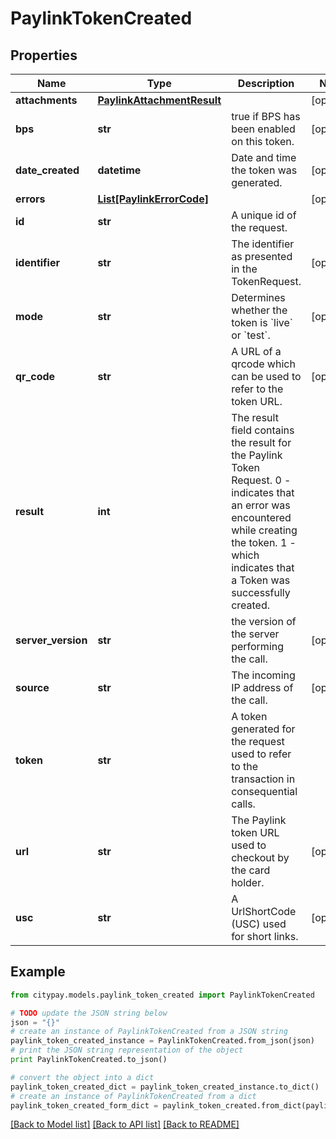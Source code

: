 # PaylinkTokenCreated


## Properties

Name | Type | Description | Notes
------------ | ------------- | ------------- | -------------
**attachments** | [**PaylinkAttachmentResult**](PaylinkAttachmentResult.md) |  | [optional] 
**bps** | **str** | true if BPS has been enabled on this token. | [optional] 
**date_created** | **datetime** | Date and time the token was generated. | [optional] 
**errors** | [**List[PaylinkErrorCode]**](PaylinkErrorCode.md) |  | [optional] 
**id** | **str** | A unique id of the request. | 
**identifier** | **str** | The identifier as presented in the TokenRequest. | [optional] 
**mode** | **str** | Determines whether the token is &#x60;live&#x60; or &#x60;test&#x60;. | [optional] 
**qr_code** | **str** | A URL of a qrcode which can be used to refer to the token URL. | [optional] 
**result** | **int** | The result field contains the result for the Paylink Token Request. 0 - indicates that an error was encountered while creating the token. 1 - which indicates that a Token was successfully created. | 
**server_version** | **str** | the version of the server performing the call. | [optional] 
**source** | **str** | The incoming IP address of the call. | [optional] 
**token** | **str** | A token generated for the request used to refer to the transaction in consequential calls. | 
**url** | **str** | The Paylink token URL used to checkout by the card holder. | [optional] 
**usc** | **str** | A UrlShortCode (USC) used for short links. | [optional] 

## Example

```python
from citypay.models.paylink_token_created import PaylinkTokenCreated

# TODO update the JSON string below
json = "{}"
# create an instance of PaylinkTokenCreated from a JSON string
paylink_token_created_instance = PaylinkTokenCreated.from_json(json)
# print the JSON string representation of the object
print PaylinkTokenCreated.to_json()

# convert the object into a dict
paylink_token_created_dict = paylink_token_created_instance.to_dict()
# create an instance of PaylinkTokenCreated from a dict
paylink_token_created_form_dict = paylink_token_created.from_dict(paylink_token_created_dict)
```
[[Back to Model list]](../README.md#documentation-for-models) [[Back to API list]](../README.md#documentation-for-api-endpoints) [[Back to README]](../README.md)


